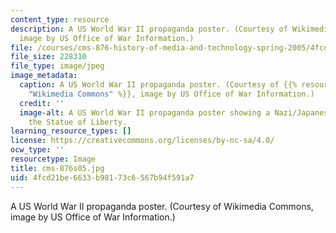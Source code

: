 ```yaml
---
content_type: resource
description: A US World War II propaganda poster. (Courtesy of Wikimedia Commons,
  image by US Office of War Information.)
file: /courses/cms-876-history-of-media-and-technology-spring-2005/4fcd21be6633b98173c6567b94f591a7_cms-876s05.jpg
file_size: 228310
file_type: image/jpeg
image_metadata:
  caption: A US World War II propaganda poster. (Courtesy of {{% resource_link "8a878088-a780-4975-a28c-cb068f038a14"
    "Wikimedia Commons" %}}, image by US Office of War Information.)
  credit: ''
  image-alt: A US World War II propaganda poster showing a Nazi/Japanese monster destroying
    the Statue of Liberty.
learning_resource_types: []
license: https://creativecommons.org/licenses/by-nc-sa/4.0/
ocw_type: ''
resourcetype: Image
title: cms-876s05.jpg
uid: 4fcd21be-6633-b981-73c6-567b94f591a7
---
```

A US World War II propaganda poster. (Courtesy of Wikimedia Commons, image by US Office of War Information.)